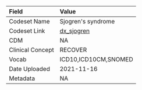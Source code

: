|Field            |Value                |
|:----------------|:--------------------|
|Codeset Name     |Sjogren's syndrome   |
|Codeset Link     |[dx_sjogren](https://github.com/PEDSnet/Variable-Dictionary/blob/main/conditions/dx_sjogren.csv)|
|CDM              |NA                   |
|Clinical Concept |RECOVER              |
|Vocab            |ICD10,ICD10CM,SNOMED |
|Date Uploaded    |2021-11-16           |
|Metadata         |NA                   |
